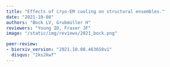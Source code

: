 ```yaml
---
title: "Effects of cryo-EM cooling on structural ensembles."
date: "2021-10-08"
authors: "Bock LV, Grubmüller H"
reviewers: "Young ID, Fraser JF"
image: "/static/img/reviews/2021_bock.png"

peer-review:
- biorxiv_version: "2021.10.08.463658v1"
  disqus: "2ks2kwf"
---
```

